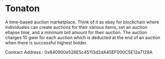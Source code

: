 # Tonaton
A time-based auction marketplace. Think of it as ebay for blockchain where individuales
can create auctions for their various items, set an auction ellapse time, and a minimum bid amount 
for their auction. 
The auction charges 10 gwei for each auction which is deducted at the end of an auction when 
there is successful highest bidder.

Contract Address : 0x840900e526E5c45113d2dA45EF000C5E12a7129A